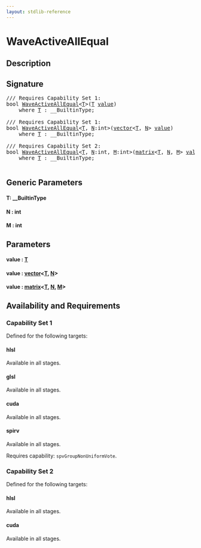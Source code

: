 ```yaml
---
layout: stdlib-reference
---
```


# WaveActiveAllEqual

## Description





## Signature 

<pre>
/// Requires Capability Set 1:
<span class="code_keyword">bool</span> <a href="waveactiveallequal-04ad">WaveActiveAllEqual</a>&lt;<a href="waveactiveallequal-04ad#typeparam-T" class="code_type">T</a>&gt;(<a href="waveactiveallequal-04ad#typeparam-T" class="code_type">T</a> <a href="waveactiveallequal-04ad#decl-value" class="code_param">value</a>)
    <span class='code_keyword'>where</span> <a href="waveactiveallequal-04ad#typeparam-T" class="code_type">T</a> : __BuiltinType;

/// Requires Capability Set 1:
<span class="code_keyword">bool</span> <a href="waveactiveallequal-04ad">WaveActiveAllEqual</a>&lt;<a href="waveactiveallequal-04ad#typeparam-T" class="code_type">T</a>, <a href="waveactiveallequal-04ad#decl-N" class="code_var">N</a>:<span class="code_keyword">int</span>&gt;(<a href="../types/vector/index" class="code_type">vector</a>&lt;<a href="waveactiveallequal-04ad#typeparam-T" class="code_type">T</a>, <a href="waveactiveallequal-04ad#decl-N" class="code_var">N</a>&gt; <a href="waveactiveallequal-04ad#decl-value" class="code_param">value</a>)
    <span class='code_keyword'>where</span> <a href="waveactiveallequal-04ad#typeparam-T" class="code_type">T</a> : __BuiltinType;

/// Requires Capability Set 2:
<span class="code_keyword">bool</span> <a href="waveactiveallequal-04ad">WaveActiveAllEqual</a>&lt;<a href="waveactiveallequal-04ad#typeparam-T" class="code_type">T</a>, <a href="waveactiveallequal-04ad#decl-N" class="code_var">N</a>:<span class="code_keyword">int</span>, <a href="waveactiveallequal-04ad#decl-M" class="code_var">M</a>:<span class="code_keyword">int</span>&gt;(<a href="../types/matrix/index" class="code_type">matrix</a>&lt;<a href="waveactiveallequal-04ad#typeparam-T" class="code_type">T</a>, <a href="waveactiveallequal-04ad#decl-N" class="code_var">N</a>, <a href="waveactiveallequal-04ad#decl-M" class="code_var">M</a>&gt; <a href="waveactiveallequal-04ad#decl-value" class="code_param">value</a>)
    <span class='code_keyword'>where</span> <a href="waveactiveallequal-04ad#typeparam-T" class="code_type">T</a> : __BuiltinType;

</pre>

## Generic Parameters

####  <a id="typeparam-T"></a>T: \_\_BuiltinType
####  <a id="decl-N"></a>N  : int
####  <a id="decl-M"></a>M  : int

## Parameters

####  <a id="decl-value"></a>value  : [T](waveactiveallequal-04ad#typeparam-T)
####  <a id="decl-value"></a>value  : [vector](../types/vector/index)\<[T](../types/vector/index#typeparam-T), [N](../types/vector/index#decl-N)\>
####  <a id="decl-value"></a>value  : [matrix](../types/matrix/index)\<[T](), [N](../types/matrix/index#decl-N), [M](../types/matrix/index#decl-M)\>

## Availability and Requirements

### Capability Set 1

Defined for the following targets:

#### hlsl
Available in all stages.

#### glsl
Available in all stages.

#### cuda
Available in all stages.

#### spirv
Available in all stages.

Requires capability: `spvGroupNonUniformVote`.

### Capability Set 2

Defined for the following targets:

#### hlsl
Available in all stages.

#### cuda
Available in all stages.



